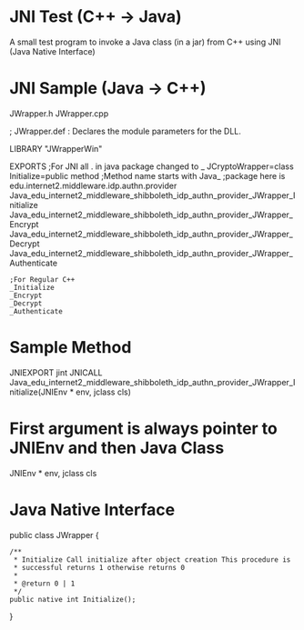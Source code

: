 # JNI Test (C++ -> Java)

A small test program to invoke a Java class (in a jar) from C++ using JNI (Java Native Interface)

# JNI Sample (Java -> C++) 
JWrapper.h
JWrapper.cpp




; JWrapper.def : Declares the module parameters for the DLL.

LIBRARY      "JWrapperWin"

EXPORTS
	;For JNI all . in java package changed to _ JCryptoWrapper=class Initialize=public method
  ;Method name starts with Java_
  ;package here is edu.internet2.middleware.idp.authn.provider
	Java_edu_internet2_middleware_shibboleth_idp_authn_provider_JWrapper_Initialize
	Java_edu_internet2_middleware_shibboleth_idp_authn_provider_JWrapper_Encrypt
	Java_edu_internet2_middleware_shibboleth_idp_authn_provider_JWrapper_Decrypt
	Java_edu_internet2_middleware_shibboleth_idp_authn_provider_JWrapper_Authenticate
	
	;For Regular C++
	_Initialize
	_Encrypt
	_Decrypt
	_Authenticate
  
  
# Sample Method
JNIEXPORT jint JNICALL Java_edu_internet2_middleware_shibboleth_idp_authn_provider_JWrapper_Initialize(JNIEnv * env, jclass cls)
  
# First argument is always pointer to JNIEnv and then Java Class 
JNIEnv * env, jclass cls
  

# Java Native Interface
public class JWrapper
{

    /**
     * Initialize Call initialize after object creation This procedure is
     * successful returns 1 otherwise returns 0
     *
     * @return 0 | 1
     */
    public native int Initialize();
}
